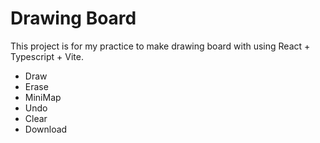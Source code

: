 # Drawing Board

This project is for my practice to make drawing board with using React + Typescript + Vite.

- Draw
- Erase
- MiniMap
- Undo
- Clear
- Download
